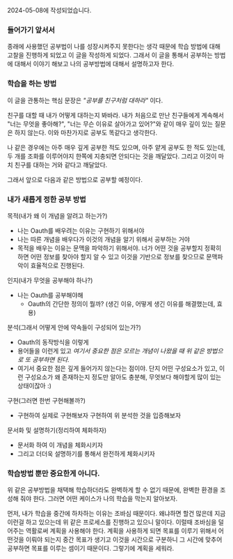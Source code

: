 2024-05-08에 작성되었습니다.

### 들어가기 앞서서 

종래에 사용했던 공부법이 나를 성장시켜주지 못한다는 생각 때문에 학습 방법에 대해 고찰을 진행하게 되었고 이 글을 작성하게 되었다. 그래서 이 글을 통해서 공부하는 방법에 대해서 이야기 해보고 나의 공부방법에 대해서 설명하고자 한다.


### 학습을 하는 방법
이 글을 관통하는 핵심 문장은 
*"공부를 친구처럼 대하라"* 이다.

친구를 대할 때 내가 어떻게 대하는지 봐바라. 내가 처음으로 만난 친구들에게 계속해서 "너는 무엇을 좋아해?", "너는 무슨 이유로 살아가고 있어?"와 같이 매우 깊이 있는 질문은 하지 않는다. 이와 마찬가지로 공부도 똑같다고 생각한다. 

나 같은 경우에는 아주 매우 깊게 공부한 적도 있으며, 아주 얕게 공부도 한 적도 있는데, 두 개를 조화를 이루어야지 한쪽에 지충되면 안되다는 것을 깨달았다. 그리고 이것이 마치 친구를 대하는 거와 같다고 깨달았다. 

그래서 앞으로 다음과 같은 방법으로 공부할 예정이다.

### 내가 새롭게 정한 공부 방법

목적(내가 왜 이 개념을 알려고 하는가?)
- 나는 Oauth를 배우려는 이유는 구현하기 위해서야
- 나는 따른 개념을 배우다가 이것의 개념을 알기 위해서 공부하는 거야  
- 목적을 배우는 이유는 문맥을 파악하기 위해서야. 너가 어떤 것을 공부할지 정확히 하면 어떤 정보를 찾아야 할지 알 수 있고 이것을 기반으로 정보를 찾으므로 문맥파악이 효율적으로 진행된다.

인지(내가 무엇을 공부해야 하나?) 
- 나는 Oauth를 공부해야해 
	- Oauth의 간단한 정의이 뭘까? (생긴 이유, 어떻게 생긴 이유를 해결했는데, 효용)
	

분석(그래서 어떻게 안에 약속들이 구성되어 있는가?)
- Oauth의 동작방식을 이렇게 
- 용어들을 이런게 있고 
	*여기서 중요한 점은 모르는 개념이 나왔을 때 위 같은 방법으로 또 공부하면 된다.*
 - 여기서 중요한 점은 깊게 들어가지 않는다는 점이야. 단지 어떤 구성요소가 있고, 이런 구성요소가 왜 존재하는지 정도만 알아도 충분해, 무엇보다 해야할게 많이 있는 상태이잖아 :)


구현(그러면 한번 구현해볼까?)
- 구현하여 실제로 구현해보자 구현하여 위 분석한 것을 입증해보자 


문서화 및 설명하기(정리하여 체화하자)
- 문서화 하여 이 개념을 체화시키자
- 그리고 더더욱 설명하기를 통해서 완전하게 체화시키자 


### 학습방법 뿐만 중요한게 아니다.
위 같은 공부방법을 채택해 학습하더라도 완벽하게 할 수 없기 때문에, 완벽한 환경을 조성해 줘야 한다.
그러면 어떤 케이스가 나의 학습을 막는지 알아보자.

먼저, 내가 학습을 중간에 하차하는 이유는 조바심 때문이다. 왜냐하면 할건 많은데 지금 이런걸 하고 있으는데 위 같은 프로세스를 진행하고 있으니 말이다. 이럴때 조바심을 덜어주는 역활로써 계획을 사용해야 한다. 계획을 사용하게 되면 목표를 이루기 위해서 어떤것을 이뤄야 되는지 중간 목표가 생기고 이것을 시간으로 구분하니 그 시간에 맞추어 공부하면 목표를 이루는 셈이기 때문이다. 그렇기에 계획을 세워라.

